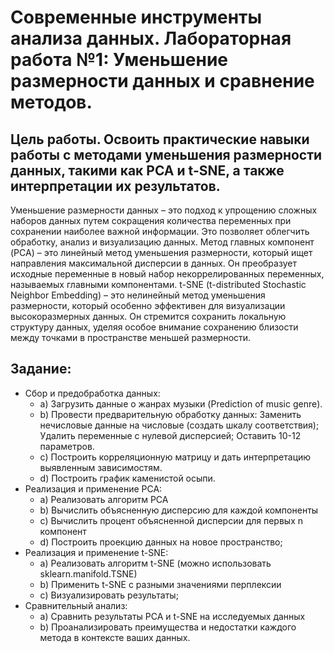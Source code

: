 # Современные инструменты анализа данных. Лабораторная работа №1: Уменьшение размерности данных и сравнение методов.

## Цель работы. Освоить практические навыки работы с методами уменьшения размерности данных, такими как PCA и t-SNE, а также интерпретации их результатов.

Уменьшение размерности данных – это подход к упрощению сложных наборов данных путем сокращения количества переменных при сохранении наиболее важной информации. Это позволяет облегчить обработку, анализ и визуализацию данных.
Метод главных компонент (PCA) – это линейный метод уменьшения размерности, который ищет направления максимальной дисперсии в данных. Он преобразует исходные переменные в новый набор некоррелированных переменных, называемых главными компонентами.
t-SNE (t-distributed Stochastic Neighbor Embedding) – это нелинейный метод уменьшения размерности, который особенно эффективен для визуализации высокоразмерных данных. Он стремится сохранить локальную структуру данных, уделяя особое внимание сохранению близости между точками в пространстве меньшей размерности.

## Задание:
* Сбор и предобработка данных:
  * a) Загрузить данные о жанрах музыки (Prediction of music genre).
  * b) Провести предварительную обработку данных: Заменить нечисловые данные на числовые (создать шкалу соответствия); Удалить переменные с нулевой дисперсией; Оставить 10-12 параметров.
  * c) Построить корреляционную матрицу и дать интерпретацию выявленным зависимостям.
  * d) Построить график каменистой осыпи.
* Реализация и применение PCA:
  * a) Реализовать алгоритм PCA 
  * b) Вычислить объясненную дисперсию для каждой компоненты
  * c) Вычислить процент объясненной дисперсии для первых n компонент
  * d) Построить проекцию данных на новое пространство;
* Реализация и применение t-SNE:
  * a) Реализовать алгоритм t-SNE (можно использовать sklearn.manifold.TSNE)
  * b) Применить t-SNE с разными значениями перплексии
  * c) Визуализировать результаты;
* Сравнительный анализ:
  * a) Сравнить результаты PCA и t-SNE на исследуемых данных
  * b) Проанализировать преимущества и недостатки каждого метода в контексте ваших данных.
